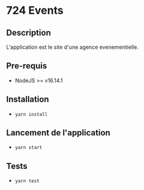 # 724 Events

## Description
L'application est le site d'une agence evenementielle.
## Pre-requis
- NodeJS  >= v16.14.1

## Installation
- `yarn install` 

## Lancement de l'application
- `yarn start` 

## Tests
- `yarn test`
